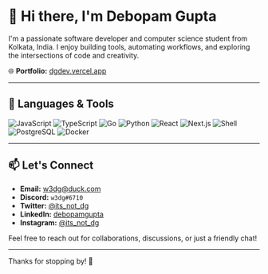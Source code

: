 <!-- <div style="display:grid;place-items:center">

<h1 align="center">Hi 👋, I'm Debopam Gupta</h1>
<h3 align="center">A passionate developer and a student</h3>
<h4 align="center">https://dgdev.vercel.app</h4>

- 🌱 I’m currently juggling between **Java, JavaScript**, **Go** and a bit of **Python**

- 💬 Ask me about **JS or Web Stuff** ( most comfortable )

- 📫 How to reach me - **Discord most preferably maybe [w3dg#6710](https://discord.com/users/613575716201824266)**

- 📨 Also Reach me by **Email** - [w3dg@duck.com](mailto:w3dg@duck.com)

<h3 align="left">Connect with me: </h3>
<p align="left">
<a href="https://dev.to/debopamgupta" target="blank"><img align="center" src="https://cdn.jsdelivr.net/npm/simple-icons@3.0.1/icons/dev-dot-to.svg" alt="debopamgupta" height="30" width="40" /></a>
<a href="https://twitter.com/debopamgupta04" target="blank"><img align="center" src="https://raw.githubusercontent.com/rahuldkjain/github-profile-readme-generator/master/src/images/icons/Social/twitter.svg" alt="debopamgupta04" height="30" width="40" /></a>
<a href="https://instagram.com/its_not_dg/" target="blank"><img align="center" src="https://raw.githubusercontent.com/rahuldkjain/github-profile-readme-generator/master/src/images/icons/Social/instagram.svg" alt="its_not_dg" height="30" width="40" /></a>
<a href="https://www.youtube.com/channel/UCrXTbv7MSiHSt1b8eWjaxAA" target="blank"><img align="center" src="https://raw.githubusercontent.com/rahuldkjain/github-profile-readme-generator/master/src/images/icons/Social/youtube.svg" alt="debopam gupta" height="30" width="40" /></a>
<a href="https://discord.com/users/613575716201824266" target="blank"><img align="center" src="https://raw.githubusercontent.com/rahuldkjain/github-profile-readme-generator/master/src/images/icons/Social/discord.svg" alt="Ghhuh" height="30" width="40" /></a></p>

<h3 align="left">Languages and Tools:</h3>
 <img src="https://skillicons.dev/icons?i=js,html,css,bash,bootstrap,c,codepen,deno,discord,bots,docker,electron,express,git,github,gitlab,githubactions,go,java,jest,linux,md,mongodb,nodejs,sass,stackoverflow,vercel,vite,vscode" />
 -->

<!-- ![Debopam Gupta's GitHub stats](https://github-readme-stats.vercel.app/api?username=debopamgupta&show_icons=true) -->

<!-- <img align="center" src="./github-metrics.svg" alt="Metrics" >
</div>
 -->
<!-- [![@w3dg's Holopin board](https://holopin.io/api/user/board?user=w3dg)](https://holopin.io/@w3dg) -->



# 👋 Hi there, I'm Debopam Gupta

I'm a passionate software developer and computer science student from Kolkata, India. I enjoy building tools, automating workflows, and exploring the intersections of code and creativity.

🌐 **Portfolio:** [dgdev.vercel.app](https://dgdev.vercel.app)

<!-- ---

## 🚀 Recent Projects & Highlights

### 📝 Supercharged Notes
A TypeScript-powered note-taking app with Clerk authentication and PostgreSQL integration.
- **Features:** Secure login, Docker support, database schema setup
- **Repo:** [supercharged-notes](https://github.com/w3dg/supercharged-notes)

### 🛠️ Dotfiles & System Setup
Comprehensive dotfiles and setup guides for configuring development environments.
- **Repos:**
  - [dotfiles](https://github.com/w3dg/dotfiles)
  - [new-setup-dotfiles](https://github.com/w3dg/new-setup-dotfiles) -->

---

## 🧰 Languages & Tools

![JavaScript](https://img.shields.io/badge/-JavaScript-black?style=flat-square&logo=javascript)
![TypeScript](https://img.shields.io/badge/-TypeScript-black?style=flat-square&logo=typescript)
![Go](https://img.shields.io/badge/-Go-black?style=flat-square&logo=go)
![Python](https://img.shields.io/badge/-Python-black?style=flat-square&logo=python)
![React](https://img.shields.io/badge/-React-black?style=flat-square&logo=react)
![Next.js](https://img.shields.io/badge/-Next.js-black?style=flat-square&logo=next.js)
![Shell](https://img.shields.io/badge/-Shell-black?style=flat-square&logo=gnu-bash)
![PostgreSQL](https://img.shields.io/badge/-PostgreSQL-black?style=flat-square&logo=postgresql)
![Docker](https://img.shields.io/badge/-Docker-black?style=flat-square&logo=docker)

---

## 📫 Let's Connect

- **Email:** [w3dg@duck.com](mailto:w3dg@duck.com)
- **Discord:** `w3dg#6710`
- **Twitter:** [@its_not_dg](https://twitter.com/its_not_dg)
- **LinkedIn:** [debopamgupta](https://www.linkedin.com/in/debopamgupta)
- **Instagram:** [@its_not_dg](https://www.instagram.com/its_not_dg)

Feel free to reach out for collaborations, discussions, or just a friendly chat!

<!-- ## 🏆 GitHub Stats

![w3dg's GitHub Stats](https://github-readme-stats.vercel.app/api?username=w3dg&show_icons=true&theme=radical)
 -->
---

Thanks for stopping by! 🚀

